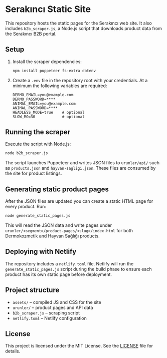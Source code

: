 # Serakıncı Static Site

This repository hosts the static pages for the Serakıncı web site. It also includes
`b2b_scraper.js`, a Node.js script that downloads product data from the
Serakıncı B2B portal.

## Setup

1. Install the scraper dependencies:
   ```bash
   npm install puppeteer fs-extra dotenv
   ```
2. Create a `.env` file in the repository root with your credentials. At a
minimum the following variables are required:
   ```
   DERMO_EMAIL=you@example.com
   DERMO_PASSWORD=****
   ANIMAL_EMAIL=you@example.com
   ANIMAL_PASSWORD=****
   HEADLESS_MODE=true    # optional
   SLOW_MO=30            # optional
   ```

## Running the scraper

Execute the script with Node.js:

```bash
node b2b_scraper.js
```

The script launches Puppeteer and writes JSON files to `urunler/api/` such as
`products.json` and `hayvan-sagligi.json`. These files are consumed by the site
for product listings.

## Generating static product pages

After the JSON files are updated you can create a static HTML page for every
product. Run:

```bash
node generate_static_pages.js
```

This will read the JSON data and write pages under
`urunler/<segment>/product-pages/<slug>/index.html` for both Dermokozmetik and
Hayvan Sağlığı products.

## Deploying with Netlify

The repository includes a `netlify.toml` file. Netlify will run the
`generate_static_pages.js` script during the build phase to ensure each product
has its own static page before deployment.

## Project structure

- `assets/` – compiled JS and CSS for the site
- `urunler/` – product pages and API data
- `b2b_scraper.js` – scraping script
- `netlify.toml` – Netlify configuration

## License

This project is licensed under the MIT License. See the [LICENSE](LICENSE)
file for details.
